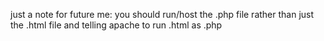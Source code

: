 just a note for future me:
    you should run/host the .php file rather than just the .html file and telling apache to run .html as .php